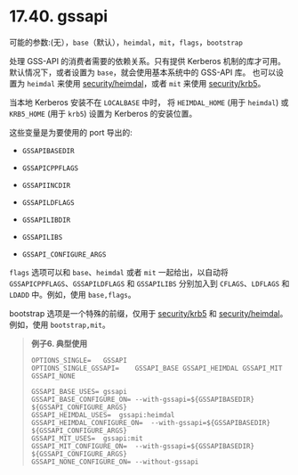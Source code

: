 # 17.40. gssapi

可能的参数:(无），`base`（默认），`heimdal`，`mit`，`flags`，`bootstrap`

处理 GSS-API 的消费者需要的依赖关系。只有提供 Kerberos 机制的库才可用。
 默认情况下，或者设置为 `base`，就会使用基本系统中的 GSS-API 库。
也可以设置为 `heimdal` 来使用 [security/heimdal](https://cgit.freebsd.org/ports/tree/security/heimdal/pkg-descr)，或者 `mit` 来使用 [security/krb5](https://cgit.freebsd.org/ports/tree/security/krb5/pkg-descr)。

当本地 Kerberos 安装不在 `LOCALBASE` 中时， 将 `HEIMDAL_HOME` (用于 `heimdal`) 或 `KRB5_HOME` (用于 `krb5`) 设置为 Kerberos 的安装位置。

这些变量是为要使用的 port 导出的:

* `GSSAPIBASEDIR`

* `GSSAPICPPFLAGS`

* `GSSAPIINCDIR`

* `GSSAPILDFLAGS`

* `GSSAPILIBDIR`

* `GSSAPILIBS`

* `GSSAPI_CONFIGURE_ARGS`

`flags` 选项可以和 `base`、`heimdal` 或者 `mit` 一起给出，以自动将 `GSSAPICPPFLAGS`、`GSSAPILDFLAGS` 和 `GSSAPILIBS` 分别加入到 `CFLAGS`、`LDFLAGS` 和 `LDADD` 中。例如，使用 `base,flags`。

bootstrap 选项是一个特殊的前缀，仅用于 [security/krb5](https://cgit.freebsd.org/ports/tree/security/krb5/pkg-descr) 和 [security/heimdal](https://cgit.freebsd.org/ports/tree/security/heimdal/pkg-descr)。例如，使用 `bootstrap,mit`。


>**例子6. 典型使用**
>
> ```shell
> OPTIONS_SINGLE=	GSSAPI
> OPTIONS_SINGLE_GSSAPI=	GSSAPI_BASE GSSAPI_HEIMDAL GSSAPI_MIT GSSAPI_NONE
>
> GSSAPI_BASE_USES=	gssapi
> GSSAPI_BASE_CONFIGURE_ON=	--with-gssapi=${GSSAPIBASEDIR} ${GSSAPI_CONFIGURE_ARGS}
> GSSAPI_HEIMDAL_USES=	gssapi:heimdal
> GSSAPI_HEIMDAL_CONFIGURE_ON=	--with-gssapi=${GSSAPIBASEDIR} ${GSSAPI_CONFIGURE_ARGS}
> GSSAPI_MIT_USES=	gssapi:mit
> GSSAPI_MIT_CONFIGURE_ON=	--with-gssapi=${GSSAPIBASEDIR} ${GSSAPI_CONFIGURE_ARGS}
> GSSAPI_NONE_CONFIGURE_ON=	--without-gssapi
> ```

